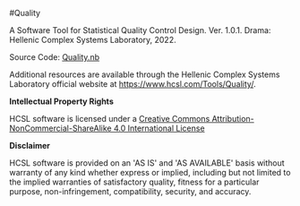 #Quality

A Software Tool for Statistical Quality Control Design. Ver. 1.0.1. Drama: Hellenic Complex Systems Laboratory, 2022.

Source Code: [Quality.nb](Quality.nb)

Additional resources are available through the Hellenic Complex Systems Laboratory official website at https://www.hcsl.com/Tools/Quality/.

**Intellectual Property Rights**

HCSL software is licensed under a [Creative Commons Attribution-NonCommercial-ShareAlike 4.0 International License](https://creativecommons.org/licenses/by-nc-sa/4.0/)

**Disclaimer**

HCSL software is provided on an 'AS IS' and 'AS AVAILABLE' basis without warranty of any kind whether express or implied, including but not limited to the implied warranties of satisfactory quality, fitness for a particular purpose, non-infringement, compatibility, security, and accuracy.